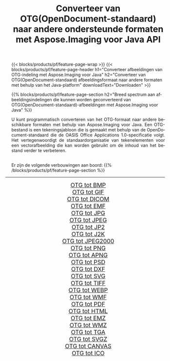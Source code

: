 ﻿---
title: Converteer van OTG(OpenDocument-standaard) naar andere ondersteunde formaten met Aspose.Imaging voor Java API 
weight: 3920
url: /nl/java/conversion/from/otg 
lang: nl
langdirlevel: 2
locales: zh-hans,ja,it,ru,de,es,fr,nl,id,lt,pl,pt,vi,tr,ko,zh-hant,ar,hi,th,sv,cs,uk,he
description: Aspose.Imaging kan eenvoudig converteren van OTG(OpenDocument-standaard) naar andere formaten met behulp van het Java-platform
---

{{< blocks/products/pf/feature-page-wrap >}}
{{< blocks/products/pf/feature-page-header h1="Converteer afbeeldingen van OTG-indeling met Aspose.Imaging voor Java" h2="Converteer van OTG(OpenDocument-standaard) afbeeldingsformaat naar andere formaten met behulp van het Java-platform" downloadText="Downloaden" >}}


{{% blocks/products/pf/feature-page-section  h2="Breed spectrum aan afbeeldingsindelingen die kunnen worden geconverteerd van OTG(OpenDocument-standaard)-afbeeldingen met Aspose.Imaging voor Java" %}}
<p align=justify>U kunt programmatisch converteren van het OTG-formaat naar andere beschikbare formaten met behulp van
Aspose.Imaging voor Java. Een OTG-bestand is een tekeningsjabloon die is gemaakt met behulp van de OpenDocument-standaard die de OASIS Office Applications 1.0-specificatie volgt. Het vertegenwoordigt de standaardorganisatie van tekenelementen voor een vectorafbeelding die kan worden gebruikt om de inhoud van het bestand verder te verbeteren.</p>
<br/>
Er zijn de volgende verbouwingen aan boord:
{{% /blocks/products/pf/feature-page-section %}}
<div class="container-fluid productfamilypage bg-gray">
    <div class="convertypes bg-gray agp-content section">
        <div class="container">
		<hr style="margin-left:-20px;"/>
		<div class="row other-converters" style="gap: 10px;font-size: 19px;text-align:center;">
		    <div class='col-md-2 other-converter remove-lp remove-rp'><a href="/imaging/nl/java/conversion/otg-to-bmp" style="padding:15px;">OTG tot BMP</a></div><div class='col-md-2 other-converter remove-lp remove-rp'><a href="/imaging/nl/java/conversion/otg-to-gif" style="padding:15px;">OTG tot GIF</a></div><div class='col-md-2 other-converter remove-lp remove-rp'><a href="/imaging/nl/java/conversion/otg-to-dicom" style="padding:15px;">OTG tot DICOM</a></div><div class='col-md-2 other-converter remove-lp remove-rp'><a href="/imaging/nl/java/conversion/otg-to-emf" style="padding:15px;">OTG tot EMF</a></div><div class='col-md-2 other-converter remove-lp remove-rp'><a href="/imaging/nl/java/conversion/otg-to-jpg" style="padding:15px;">OTG tot JPG</a></div><div class='col-md-2 other-converter remove-lp remove-rp'><a href="/imaging/nl/java/conversion/otg-to-jpeg" style="padding:15px;">OTG tot JPEG</a></div><div class='col-md-2 other-converter remove-lp remove-rp'><a href="/imaging/nl/java/conversion/otg-to-jp2" style="padding:15px;">OTG tot JP2</a></div><div class='col-md-2 other-converter remove-lp remove-rp'><a href="/imaging/nl/java/conversion/otg-to-j2k" style="padding:15px;">OTG tot J2K</a></div><div class='col-md-2 other-converter remove-lp remove-rp'><a href="/imaging/nl/java/conversion/otg-to-jpeg2000" style="padding:15px;">OTG tot JPEG2000</a></div><div class='col-md-2 other-converter remove-lp remove-rp'><a href="/imaging/nl/java/conversion/otg-to-png" style="padding:15px;">OTG tot PNG</a></div><div class='col-md-2 other-converter remove-lp remove-rp'><a href="/imaging/nl/java/conversion/otg-to-apng" style="padding:15px;">OTG tot APNG</a></div><div class='col-md-2 other-converter remove-lp remove-rp'><a href="/imaging/nl/java/conversion/otg-to-psd" style="padding:15px;">OTG tot PSD</a></div><div class='col-md-2 other-converter remove-lp remove-rp'><a href="/imaging/nl/java/conversion/otg-to-dxf" style="padding:15px;">OTG tot DXF</a></div><div class='col-md-2 other-converter remove-lp remove-rp'><a href="/imaging/nl/java/conversion/otg-to-svg" style="padding:15px;">OTG tot SVG</a></div><div class='col-md-2 other-converter remove-lp remove-rp'><a href="/imaging/nl/java/conversion/otg-to-tiff" style="padding:15px;">OTG tot TIFF</a></div><div class='col-md-2 other-converter remove-lp remove-rp'><a href="/imaging/nl/java/conversion/otg-to-webp" style="padding:15px;">OTG tot WEBP</a></div><div class='col-md-2 other-converter remove-lp remove-rp'><a href="/imaging/nl/java/conversion/otg-to-wmf" style="padding:15px;">OTG tot WMF</a></div><div class='col-md-2 other-converter remove-lp remove-rp'><a href="/imaging/nl/java/conversion/otg-to-pdf" style="padding:15px;">OTG tot PDF</a></div><div class='col-md-2 other-converter remove-lp remove-rp'><a href="/imaging/nl/java/conversion/otg-to-html" style="padding:15px;">OTG tot HTML</a></div><div class='col-md-2 other-converter remove-lp remove-rp'><a href="/imaging/nl/java/conversion/otg-to-emz" style="padding:15px;">OTG tot EMZ</a></div><div class='col-md-2 other-converter remove-lp remove-rp'><a href="/imaging/nl/java/conversion/otg-to-wmz" style="padding:15px;">OTG tot WMZ</a></div><div class='col-md-2 other-converter remove-lp remove-rp'><a href="/imaging/nl/java/conversion/otg-to-tga" style="padding:15px;">OTG tot TGA</a></div><div class='col-md-2 other-converter remove-lp remove-rp'><a href="/imaging/nl/java/conversion/otg-to-svgz" style="padding:15px;">OTG tot SVGZ</a></div><div class='col-md-2 other-converter remove-lp remove-rp'><a href="/imaging/nl/java/conversion/otg-to-canvas" style="padding:15px;">OTG tot CANVAS</a></div><div class='col-md-2 other-converter remove-lp remove-rp'><a href="/imaging/nl/java/conversion/otg-to-ico" style="padding:15px;">OTG tot ICO</a></div>
                </div>
        </div>
    </div>
</div>
<br/>

